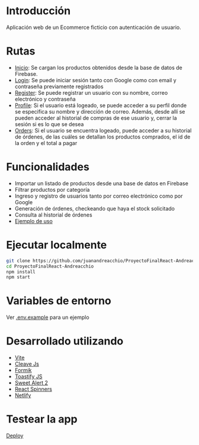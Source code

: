 # Introducción
Aplicación web de un Ecommerce ficticio con autenticación de usuario.

# Rutas
- [Inicio](https://telectronics.netlify.app/): Se cargan los productos obtenidos desde la base de datos de Firebase.
- [Login](https://telectronics.netlify.app/login): Se puede iniciar sesión tanto con Google como con email y contraseña previamente registrados
- [Register](https://telectronics.netlify.app/register): Se puede registrar un usuario con su nombre, correo electrónico y contraseña
- [Profile](https://telectronics.netlify.app/profile): Si el usuario está logeado, se puede acceder a su perfil donde se especifica su nombre y dirección de correo. Además, desde allí se pueden acceder al historial de compras de ese usuario y, cerrar la sesión si es lo que se desea
- [Orders](https://telectronics.netlify.app/orders): Si el usuario se encuentra logeado, puede acceder a su historial de órdenes, de las cuáles se detallan los productos comprados, el id de la orden y el total a pagar

# Funcionalidades
- Importar un listado de productos desde una base de datos en Firebase
- Filtrar productos por categoría
- Ingreso y registro de usuarios tanto por correo electrónico como por Google
- Generación de órdenes, checkeando que haya el stock solicitado
- Consulta al historial de órdenes
- [Ejemplo de uso](https://youtu.be/tCLC-1LhdcE)

# Ejecutar localmente
```sh
git clone https://github.com/juanandreacchio/ProyectoFinalReact-Andreacchio
cd ProyectoFinalReact-Andreacchio
npm install
npm start
```

# Variables de entorno
Ver [.env.example](https://github.com/juanandreacchio/ProyectoFinalReact-Andreacchio/blob/main/.env.example) para un ejemplo

# Desarrollado utilizando
- [Vite](https://vitejs.dev/)
- [Cleave Js](https://nosir.github.io/cleave.js/)
- [Formik](https://formik.org/)
- [Toastify JS](https://apvarun.github.io/toastify-js/)
- [Sweet Alert 2](https://sweetalert2.github.io/)
- [React Spinners](https://www.davidhu.io/react-spinners/)
- [Netlify](https://www.netlify.com/)



# Testear la app
  [Deploy](https://telectronics.netlify.app/)
